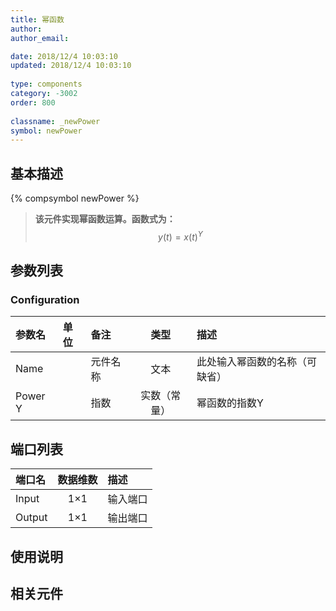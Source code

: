 ```yaml
---
title: 幂函数
author: 
author_email:

date: 2018/12/4 10:03:10
updated: 2018/12/4 10:03:10
 
type: components
category: -3002
order: 800
 
classname: _newPower
symbol: newPower
---
```

## 基本描述
{% compsymbol newPower %}

> **该元件实现幂函数运算。函数式为：**
> $$y(t) = x{(t)^Y}$$

## 参数列表
### Configuration
| 参数名 | 单位 | 备注 | 类型 | 描述 |
| :--- | :--- | :--- | :--: | :--- |
| Name |  | 元件名称 | 文本 | 此处输入幂函数的名称（可缺省） |
| Power Y |  | 指数 | 实数（常量） | 幂函数的指数Y |


## 端口列表

| 端口名 | 数据维数 | 描述 |
| :--- | :--:  | :--- |
| Input | 1×1 |输入端口 |                   
| Output | 1×1 |输出端口 |                   

## 使用说明



## 相关元件


